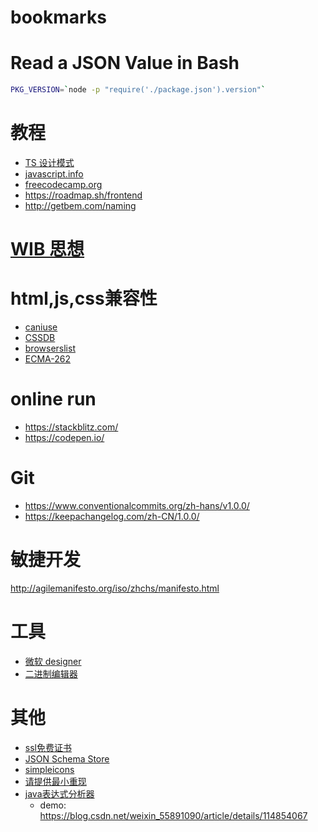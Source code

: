 # bookmarks

# Read a JSON Value in Bash
```bash
PKG_VERSION=`node -p "require('./package.json').version"`
```

# 教程
- [TS 设计模式](https://refactoringguru.cn/)
- [javascript.info](https://zh.javascript.info/)
- [freecodecamp.org](https://www.freecodecamp.org/)
- https://roadmap.sh/frontend
- http://getbem.com/naming

# [WIB 思想](https://dreamsongs.com/WorseIsBetter.html)

# html,js,css兼容性
- [caniuse](https://caniuse.com/)
- [CSSDB](https://cssdb.org/)
- [browserslist](https://browsersl.ist/)
- [ECMA-262](https://www.ecma-international.org/publications-and-standards/standards/ecma-262/)

# online run
- https://stackblitz.com/
- https://codepen.io/

# Git
- https://www.conventionalcommits.org/zh-hans/v1.0.0/
- https://keepachangelog.com/zh-CN/1.0.0/

# 敏捷开发
http://agilemanifesto.org/iso/zhchs/manifesto.html

# 工具
- [微软 designer](https://designer.microsoft.com/)
- [二进制编辑器](https://hexed.it/)

# 其他
- [ssl免费证书](https://letsencrypt.org/zh-cn/getting-started/)
- [JSON Schema Store](https://www.schemastore.org/json/)
- [simpleicons](https://simpleicons.org/)
- [请提供最小重现](https://antfu.me/posts/why-reproductions-are-required-zh)
- [java表达式分析器](http://www.singularsys.com/jep/doc/javadoc/com/singularsys/jep/Jep.html)
    - demo: https://blog.csdn.net/weixin_55891090/article/details/114854067
